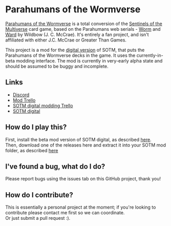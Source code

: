Parahumans of the Wormverse
===

[Parahumans of the Wormverse](http://www.jamespicone.name/parahumans/) is a total conversion of the [Sentinels of the Multiverse](https://boardgamegeek.com/boardgame/102652/sentinels-multiverse) card game, based on the Parahumans web serials - [Worm](https://parahumans.wordpress.com/) and [Ward](https://www.parahumans.net/) by Wildbow (J. C. McCrae). It's entirely a fan project, and isn't affiliated with either J.C. McCrae or Greater Than Games.

This project is a mod for the [digital version](https://sentinelsdigital.com/) of SOTM, that puts the Parahumans of the Wormverse decks in the game. It uses the currently-in-beta modding interface. The mod is currently in very-early alpha state and should be assumed to be buggy and incomplete.

Links
---

* [Discord](https://discord.gg/XEkafByx2J)
* [Mod Trello](https://trello.com/b/msx5e8SA/parahumans-of-the-wormverse-mod)
* [SOTM digital modding Trello](https://trello.com/b/vYBMImbg/sotm-workshop)
* [SOTM digital](https://store.steampowered.com/app/337150/Sentinels_of_the_Multiverse/)

How do I play this?
---

First, install the beta mod version of SOTM digital, as described [here](https://trello.com/c/1K1YwIJ6).  
Then, download one of the releases here and extract it into your SOTM mod folder, as described [here](https://trello.com/c/3THS9X7u)

I've found a bug, what do I do?
---

Please report bugs using the issues tab on this GitHub project, thank you!

How do I contribute?
---

This is essentially a personal project at the moment; if you're looking to contribute please contact me first so we can coordinate.  
Or just submit a pull request :).
